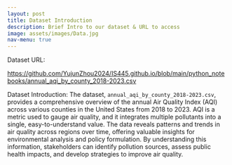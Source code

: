```yaml
---
layout: post
title: Dataset Introduction
description: Brief Intro to our dataset & URL to access
image: assets/images/Data.jpg
nav-menu: true
---
```

Dataset URL:

https://github.com/YujunZhou2024/IS445.github.io/blob/main/python_notebooks/annual_aqi_by_county_2018-2023.csv

Dataset Introduction:
The dataset, `annual_aqi_by_county_2018-2023.csv`, provides a comprehensive overview of the annual Air Quality Index (AQI) across various counties in the United States from 2018 to 2023. AQI is a metric used to gauge air quality, and it integrates multiple pollutants into a single, easy-to-understand value. The data reveals patterns and trends in air quality across regions over time, offering valuable insights for environmental analysis and policy formulation. By understanding this information, stakeholders can identify pollution sources, assess public health impacts, and develop strategies to improve air quality. 